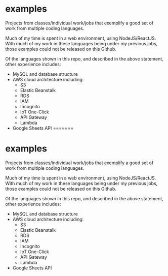 
# examples
Projects from classes/individual work/jobs that exemplify a good set of work from multiple coding languages. 

Much of my time is spent in a web environment, using NodeJS/ReactJS. With much of my work in these languages being under my previous jobs, those examples could not be released on this Github. 

Of the languages shown in this repo, and described in the above statement, other experience includes:

* MySQL and database structure
* AWS cloud architecture including:
	* S3
	* Elastic Beanstalk
	* RDS
	* IAM
	* Incognito
	* IoT One-Click
	* API Gateway
	* Lambda
* Google Sheets API
=======
# examples
Projects from classes/individual work/jobs that exemplify a good set of work from multiple coding languages. 

Much of my time is spent in a web environment, using NodeJS/ReactJS. With much of my work in these languages being under my previous jobs, those examples could not be released on this Github. 

Of the languages shown in this repo, and described in the above statement, other experience includes:

* MySQL and database structure
* AWS cloud architecture including:
	* S3
	* Elastic Beanstalk
	* RDS
	* IAM
	* Incognito
	* IoT One-Click
	* API Gateway
	* Lambda
* Google Sheets API
